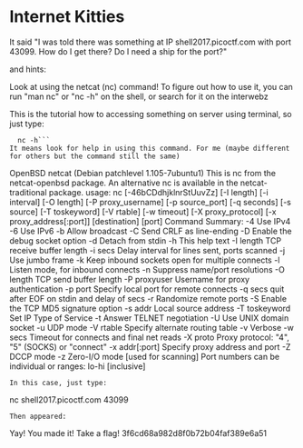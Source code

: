 # Internet Kitties

It said
"I was told there was something at IP shell2017.picoctf.com with port 43099. How do I get there? Do I need a ship for the port?"

and hints:

Look at using the netcat (nc) command!
To figure out how to use it, you can run "man nc" or "nc -h" on the shell, or search for it on the interwebz

This is the tutorial how to accessing something on server using terminal, so just type:
```
  nc -h```
It means look for help in using this command. For me (maybe different for others but the command still the same)
```
OpenBSD netcat (Debian patchlevel 1.105-7ubuntu1)
This is nc from the netcat-openbsd package. An alternative nc is available
in the netcat-traditional package.
usage: nc [-46bCDdhjklnrStUuvZz] [-I length] [-i interval] [-O length]
	  [-P proxy_username] [-p source_port] [-q seconds] [-s source]
	  [-T toskeyword] [-V rtable] [-w timeout] [-X proxy_protocol]
	  [-x proxy_address[:port]] [destination] [port]
	Command Summary:
		-4		Use IPv4
		-6		Use IPv6
		-b		Allow broadcast
		-C		Send CRLF as line-ending
		-D		Enable the debug socket option
		-d		Detach from stdin
		-h		This help text
		-I length	TCP receive buffer length
		-i secs		Delay interval for lines sent, ports scanned
		-j		Use jumbo frame
		-k		Keep inbound sockets open for multiple connects
		-l		Listen mode, for inbound connects
		-n		Suppress name/port resolutions
		-O length	TCP send buffer length
		-P proxyuser	Username for proxy authentication
		-p port		Specify local port for remote connects
        	-q secs		quit after EOF on stdin and delay of secs
		-r		Randomize remote ports
		-S		Enable the TCP MD5 signature option
		-s addr		Local source address
		-T toskeyword	Set IP Type of Service
		-t		Answer TELNET negotiation
		-U		Use UNIX domain socket
		-u		UDP mode
		-V rtable	Specify alternate routing table
		-v		Verbose
		-w secs		Timeout for connects and final net reads
		-X proto	Proxy protocol: "4", "5" (SOCKS) or "connect"
		-x addr[:port]	Specify proxy address and port
		-Z		DCCP mode
		-z		Zero-I/O mode [used for scanning]
	Port numbers can be individual or ranges: lo-hi [inclusive]
```
In this case, just type:
  ```
   nc shell2017.picoctf.com 43099
```
Then appeared:
```
  Yay! You made it!
  Take a flag!
  3f6cd68a982d8f0b72b04faf389e6a51
```
